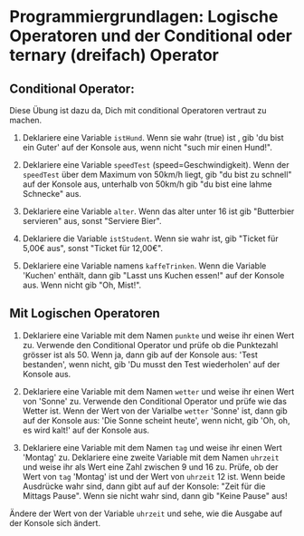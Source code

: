 # Programmiergrundlagen: Logische Operatoren und der Conditional oder ternary (dreifach) Operator


## Conditional Operator: 
Diese Übung ist dazu da, Dich mit conditional Operatoren vertraut zu machen.

1. Deklariere eine Variable `istHund`. Wenn sie wahr (true) ist , gib 'du bist ein Guter' auf der Konsole aus, wenn nicht "such mir einen Hund!".

2. Deklariere eine Variable `speedTest` (speed=Geschwindigkeit). Wenn der `speedTest` über dem Maximum von 50km/h liegt, gib "du bist zu schnell" auf der Konsole aus, unterhalb von 50km/h gib "du bist eine lahme Schnecke" aus. 

3. Deklariere   eine Variable `alter`. Wenn das alter unter 16 ist gib "Butterbier servieren" aus, sonst "Serviere Bier".

4. Deklariere die Variable `istStudent`. Wenn sie wahr ist, gib "Ticket für 5,00€ aus", sonst "Ticket für 12,00€".

5. Deklariere eine Variable namens `kaffeTrinken`. Wenn die Variable 'Kuchen' enthält, dann gib "Lasst uns Kuchen essen!" auf der Konsole aus. Wenn nicht gib "Oh, Mist!".


## Mit Logischen Operatoren 


1. Deklariere eine Variable mit dem Namen `punkte` und weise ihr einen Wert zu. 
Verwende den Conditional Operator und prüfe ob die Punktezahl grösser ist als 50. Wenn ja, dann gib auf der Konsole aus: 'Test bestanden', wenn nicht, gib 'Du musst den Test wiederholen' auf der Konsole aus. 

2. Deklariere eine Variable mit dem Namen `wetter` und weise ihr einen Wert von 'Sonne' zu. Verwende den Conditional Operator und prüfe wie das Wetter ist. Wenn der Wert von der Varialbe `wetter` 'Sonne' ist, dann gib auf der Konsole aus: 'Die Sonne scheint heute', wenn nicht, gib 'Oh, oh, es wird kalt!' auf der Konsole aus. 

3. Deklariere eine Variable mit dem Namen `tag` und weise ihr einen Wert 'Montag' zu. 
Deklariere eine zweite Variable mit dem Namen `uhrzeit` und weise ihr als Wert eine Zahl zwischen 9 und 16 zu. 
Prüfe, ob der Wert von `tag` 'Montag' ist und der Wert von `uhrzeit` 12 ist. Wenn beide Ausdrücke wahr sind, dann gibt auf auf der Konsole: "Zeit für die Mittags Pause". Wenn  sie nicht wahr sind, dann gib "Keine Pause" aus!

Ändere der Wert von der Variable `uhrzeit` und sehe, wie die Ausgabe auf der Konsole sich ändert. 
